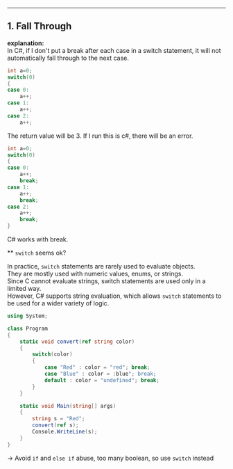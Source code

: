 ---

## 1. Fall Through 


**explanation:**  
In C#, if I don't put a break after each case in a switch statement,
it will not automatically fall through to the next case.



```c
int a=0;
switch(0)
{
case 0:
    a++;
case 1:
    a++;
case 2:
    a++;
```

The return value will be 3.
If I run this is c#, there will be an error.


```csharp
int a=0;
switch(0)
{
case 0:
    a++;
    break;
case 1:
    a++;
    break;
case 2:
    a++;
    break;
}

```

C# works with break.


** `switch` seems ok?

In practice, `switch` statements are rarely used to evaluate objects.  
They are mostly used with numeric values, enums, or strings.  
Since C cannot evaluate strings, switch statements are used only in a limited way.  
However, C# supports string evaluation, which allows `switch` statements to be used for a wider variety of logic.  


```csharp
using System;

class Program
{
    static void convert(ref string color)
    {
        switch(color)
        {
            case "Red" : color = "red"; break;
            case "Blue" : color = :blue"; break;
            default : color = "undefined"; break;
        }
    }

    static void Main(string[] args)
    {
        string s = "Red";
        convert(ref s);
        Console.WriteLine(s);
    }
}
```

-> Avoid `if` and `else if` abuse, too many boolean, so use `switch` instead


```
